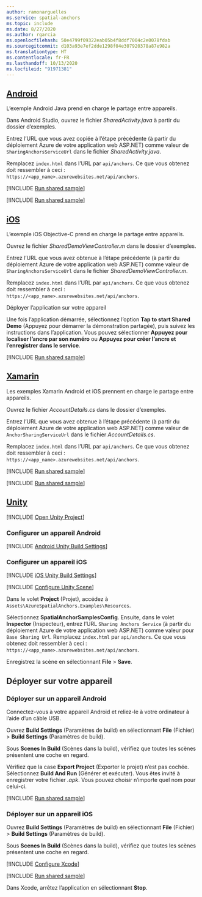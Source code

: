 ```yaml
---
author: ramonarguelles
ms.service: spatial-anchors
ms.topic: include
ms.date: 8/27/2020
ms.author: rgarcia
ms.openlocfilehash: 50e4799f09322eab05b4f8ddf7004c2e0078fdab
ms.sourcegitcommit: d103a93e7ef2dde1298f04e307920378a87e982a
ms.translationtype: HT
ms.contentlocale: fr-FR
ms.lasthandoff: 10/13/2020
ms.locfileid: "91971381"
---
```

## <a name="android"></a>[Android](#tab/Android)

L’exemple Android Java prend en charge le partage entre appareils.

Dans Android Studio, ouvrez le fichier *SharedActivity.java* à partir du dossier d’exemples. 

Entrez l’URL que vous avez copiée à l’étape précédente (à partir du déploiement Azure de votre application web ASP.NET) comme valeur de `SharingAnchorsServiceUrl` dans le fichier *SharedActivity.java*. 

Remplacez `index.html` dans l’URL par `api/anchors`. Ce que vous obtenez doit ressembler à ceci : `https://<app_name>.azurewebsites.net/api/anchors`.

[!INCLUDE [Run shared sample](spatial-anchors-deploy-sample.md)]

[!INCLUDE [Run shared sample](spatial-anchors-run-sample.md)]

## <a name="ios"></a>[iOS](#tab/iOS)

L’exemple iOS Objective-C prend en charge le partage entre appareils.

Ouvrez le fichier *SharedDemoViewController.m* dans le dossier d’exemples. 

Entrez l’URL que vous avez obtenue à l’étape précédente (à partir du déploiement Azure de votre application web ASP.NET) comme valeur de `SharingAnchorsServiceUrl` dans le fichier *SharedDemoViewController.m*. 

Remplacez `index.html` dans l’URL par `api/anchors`. Ce que vous obtenez doit ressembler à ceci : `https://<app_name>.azurewebsites.net/api/anchors`.

Déployer l’application sur votre appareil 

Une fois l’application démarrée, sélectionnez l’option **Tap to start Shared Demo** (Appuyez pour démarrer la démonstration partagée), puis suivez les instructions dans l’application. Vous pouvez sélectionner **Appuyez pour localiser l’ancre par son numéro** ou **Appuyez pour créer l’ancre et l’enregistrer dans le service**.

[!INCLUDE [Run shared sample](spatial-anchors-run-sample.md)]

## <a name="xamarin"></a>[Xamarin](#tab/Xamarin)

Les exemples Xamarin Android et iOS prennent en charge le partage entre appareils.

Ouvrez le fichier *AccountDetails.cs* dans le dossier d’exemples. 

Entrez l’URL que vous avez obtenue à l’étape précédente (à partir du déploiement Azure de votre application web ASP.NET) comme valeur de `AnchorSharingServiceUrl` dans le fichier *AccountDetails.cs*. 

Remplacez `index.html` dans l’URL par `api/anchors`. Ce que vous obtenez doit ressembler à ceci : `https://<app_name>.azurewebsites.net/api/anchors`.

[!INCLUDE [Run shared sample](spatial-anchors-deploy-sample.md)]

[!INCLUDE [Run shared sample](spatial-anchors-run-sample.md)]

## <a name="unity"></a>[Unity](#tab/Unity)

[!INCLUDE [Open Unity Project](spatial-anchors-open-unity-project.md)]

### <a name="set-up-an-android-device"></a>Configurer un appareil Android

[!INCLUDE [Android Unity Build Settings](spatial-anchors-unity-android-build-settings.md)]

### <a name="set-up-an-ios-device"></a>Configurer un appareil iOS

[!INCLUDE [iOS Unity Build Settings](spatial-anchors-unity-ios-build-settings.md)]

[!INCLUDE [Configure Unity Scene](spatial-anchors-unity-configure-scene.md)]

Dans le volet **Project** (Projet), accédez à `Assets\AzureSpatialAnchors.Examples\Resources`. 

Sélectionnez **SpatialAnchorSamplesConfig**. Ensuite, dans le volet **Inspector** (Inspecteur), entrez l’URL `Sharing Anchors Service` (à partir du déploiement Azure de votre application web ASP.NET) comme valeur pour `Base Sharing Url`. Remplacez `index.html` par `api/anchors`. Ce que vous obtenez doit ressembler à ceci : `https://<app_name>.azurewebsites.net/api/anchors`.

Enregistrez la scène en sélectionnant **File** > **Save**.

## <a name="deploy-to-your-device"></a>Déployer sur votre appareil

### <a name="deploy-to-an-android-device"></a>Déployer sur un appareil Android

Connectez-vous à votre appareil Android et reliez-le à votre ordinateur à l’aide d’un câble USB.

Ouvrez **Build Settings** (Paramètres de build) en sélectionnant **File** (Fichier) > **Build Settings** (Paramètres de build).

Sous **Scenes In Build** (Scènes dans la build), vérifiez que toutes les scènes présentent une coche en regard.

Vérifiez que la case **Export Project** (Exporter le projet) n’est pas cochée. Sélectionnez **Build And Run** (Générer et exécuter). Vous êtes invité à enregistrer votre fichier *.apk*. Vous pouvez choisir n’importe quel nom pour celui-ci.

[!INCLUDE [Run shared sample](spatial-anchors-run-sample.md)]

### <a name="deploy-to-an-ios-device"></a>Déployer sur un appareil iOS

Ouvrez **Build Settings** (Paramètres de build) en sélectionnant **File** (Fichier) > **Build Settings** (Paramètres de build).

Sous **Scenes In Build** (Scènes dans la build), vérifiez que toutes les scènes présentent une coche en regard.

[!INCLUDE [Configure Xcode](spatial-anchors-unity-ios-xcode.md)]

[!INCLUDE [Run shared sample](spatial-anchors-run-sample.md)]

Dans Xcode, arrêtez l’application en sélectionnant **Stop**.
